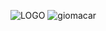 ![LOGO](https://github.com/aerika1974/La-big/assets/104754539/02a28957-bb94-460f-8395-3c211f08b1d4)
![giomacar](https://github.com/aerika1974/La-big/assets/104754539/35e8a40a-ad56-4d16-86d0-5c9c176e77a3)
